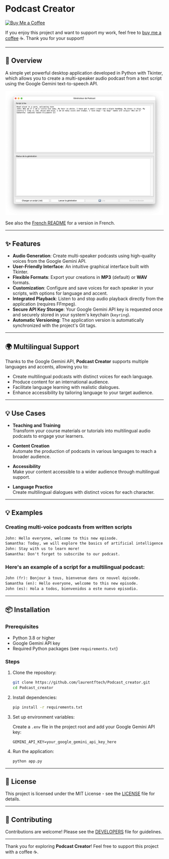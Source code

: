 
# Podcast Creator
[![Buy Me a Coffee](https://img.shields.io/badge/Buy_Me_a_Coffee-FFDD00?style=flat&logo=buy-me-a-coffee&logoColor=000000)](https://www.buymeacoffee.com/laurentftech)

If you enjoy this project and want to support my work, feel free to [buy me a coffee](https://www.buymeacoffee.com/laurentftech) ☕. Thank you for your support!

---

## 📖 Overview

A simple yet powerful desktop application developed in Python with Tkinter, which allows you to create a multi-speaker audio podcast from a text script using the Google Gemini text-to-speech API.

![Application Screenshot](podcast_creator_screenshot.png)

See also the [French README](docs/README-fr.md) for a version in French.

---

## ✨ Features

- **Audio Generation**: Create multi-speaker podcasts using high-quality voices from the Google Gemini API.
- **User-Friendly Interface**: An intuitive graphical interface built with Tkinter.
- **Flexible Formats**: Export your creations in **MP3** (default) or **WAV** formats.
- **Customization**: Configure and save voices for each speaker in your scripts, with options for language and accent.
- **Integrated Playback**: Listen to and stop audio playback directly from the application (requires FFmpeg).
- **Secure API Key Storage**: Your Google Gemini API key is requested once and securely stored in your system's keychain (`keyring`).
- **Automatic Versioning**: The application version is automatically synchronized with the project's Git tags.

---

## 🌍 Multilingual Support

Thanks to the Google Gemini API, **Podcast Creator** supports multiple languages and accents, allowing you to:

- Create multilingual podcasts with distinct voices for each language.
- Produce content for an international audience.
- Facilitate language learning with realistic dialogues.
- Enhance accessibility by tailoring language to your target audience.

---

## 💡 Use Cases

- **Teaching and Training**  
  Transform your course materials or tutorials into multilingual audio podcasts to engage your learners.

- **Content Creation**  
  Automate the production of podcasts in various languages to reach a broader audience.

- **Accessibility**  
  Make your content accessible to a wider audience through multilingual support.

- **Language Practice**  
  Create multilingual dialogues with distinct voices for each character.

---

## 💡 Examples

### Creating multi-voice podcasts from written scripts

```txt
John: Hello everyone, welcome to this new episode.
Samantha: Today, we will explore the basics of artificial intelligence.
John: Stay with us to learn more!
Samantha: Don't forget to subscribe to our podcast.
```

### Here's an example of a script for a multilingual podcast:

```txt
John (fr): Bonjour à tous, bienvenue dans ce nouvel épisode.
Samantha (en): Hello everyone, welcome to this new episode.
John (es): Hola a todos, bienvenidos a este nuevo episodio.
```

---

## 📦 Installation

### Prerequisites

- Python 3.8 or higher
- Google Gemini API key
- Required Python packages (see `requirements.txt`)

### Steps

1. Clone the repository:

   ```bash
   git clone https://github.com/laurentftech/Podcast_creator.git
   cd Podcast_creator
   ```

2. Install dependencies:

   ```bash
   pip install -r requirements.txt
   ```

3. Set up environment variables:

   Create a `.env` file in the project root and add your Google Gemini API key:

   ```env
   GEMINI_API_KEY=your_google_gemini_api_key_here
   ```

4. Run the application:

   ```bash
   python app.py
   ```

---

## 📜 License

This project is licensed under the MIT License - see the [LICENSE](LICENSE) file for details.

---

## 🤝 Contributing

Contributions are welcome! Please see the [DEVELOPERS](docs/DEVELOPERS.md) file for guidelines.

---

Thank you for exploring **Podcast Creator**! Feel free to support this project with a coffee ☕.
